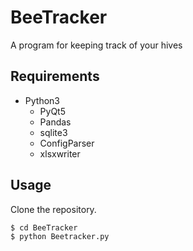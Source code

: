 # BeeTracker
A program for keeping track of your hives

## Requirements 
- Python3 
  - PyQt5 
  - Pandas 
  - sqlite3 
  - ConfigParser 
  - xlsxwriter 
  
## Usage  
Clone the repository. 
  ```shell 
  $ cd BeeTracker 
  $ python Beetracker.py 
  ```

